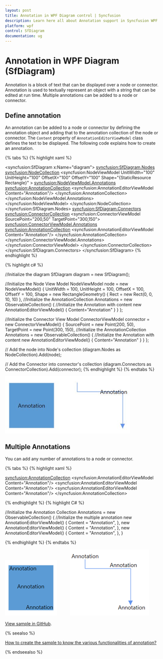 ```yaml
---
layout: post
title: Annotation in WPF Diagram control | Syncfusion
description: Learn here all about Annotation support in Syncfusion WPF Diagram (SfDiagram) control, its elements and more.
platform: wpf
control: SfDiagram
documentation: ug
---
```


# Annotation in WPF Diagram (SfDiagram)

Annotation is a block of text that can be displayed over a node or connector. Annotation is used to textually represent an object with a string that can be edited at run time. Multiple annotations can be added to a node or connector.

## Define annotation

An annotation can be added to a node or connector by defining the annotation object and adding that to the annotation collection of the node or connector. The `Content` property of `AnnotationEditorViewModel` class defines the text to be displayed. The following code explains how to create an annotation.

{% tabs %}
{% highlight xaml %}
<!--Initialize the SfDiagram-->
<syncfusion:SfDiagram x:Name="diagram">
    <!--Initialize the Node-->
    <syncfusion:SfDiagram.Nodes>
        <!--Initialize the Node Collection-->
        <syncfusion:NodeCollection>
            <!--Initialize the node view model-->
            <syncfusion:NodeViewModel UnitWidth="100" UnitHeight="100" 
                                      OffsetX="100" OffsetY="100" 
                                      Shape="{StaticResource Rectangle}" >
                <!--Initialize the annotations-->
                <syncfusion:NodeViewModel.Annotations>
                    <!--Initialize the AnnotationCollection-->
                    <syncfusion:AnnotationCollection>
                        <!--Initialize the Annotation editor view model-->
                        <syncfusion:AnnotationEditorViewModel Content="Annotation"/>
                    </syncfusion:AnnotationCollection>
                </syncfusion:NodeViewModel.Annotations>
            </syncfusion:NodeViewModel>
        </syncfusion:NodeCollection>
    </syncfusion:SfDiagram.Nodes>
    <!--Initialize the Connector-->
    <syncfusion:SfDiagram.Connectors>
        <!--Initialize the Connector Collection-->
        <syncfusion:ConnectorCollection>
            <!--Initialize the Connector view model-->
            <syncfusion:ConnectorViewModel SourcePoint="200,50" TargetPoint="300,150">
                <syncfusion:ConnectorViewModel.Annotations>
                    <!--Initialize the AnnotationCollection-->
                    <syncfusion:AnnotationCollection>
                        <!--Initialize the Annotation editor view model-->
                        <syncfusion:AnnotationEditorViewModel Content="Annotation"/>
                    </syncfusion:AnnotationCollection>
                </syncfusion:ConnectorViewModel.Annotations>
            </syncfusion:ConnectorViewModel>
        </syncfusion:ConnectorCollection>
    </syncfusion:SfDiagram.Connectors>
</syncfusion:SfDiagram>
{% endhighlight %}

{% highlight c# %}

//Initialize the diagram
SfDiagram diagram = new SfDiagram();

//Initialize the Node View Model
NodeViewModel node = new NodeViewModel()
{
    UnitWidth = 100,
    UnitHeight = 100,
    OffsetX = 100,
    OffsetY = 100,
    Shape = new RectangleGeometry() { Rect = new Rect(0, 0, 10, 10) },
    //Initialize the AnnotationCollection
    Annotations = new ObservableCollection<IAnnotation>()
    {
        //Initialize the Annotation with content
        new AnnotationEditorViewModel()
        {
            Content="Annotation"
        }
    }
};

//Initialize the Connector View Model
ConnectorViewModel connector = new ConnectorViewModel()
{
    SourcePoint = new Point(200, 50),
    TargetPoint = new Point(300, 150),
    //Initialize the AnnotationCollection
    Annotations = new ObservableCollection<IAnnotation>()
    {
        //Initialize the Annotation with content
        new AnnotationEditorViewModel()
        {
            Content="Annotation"
        }
    }
};

// Add the node into Node's collection
(diagram.Nodes as NodeCollection).Add(node);

// Add the Connector into connector's collection
(diagram.Connectors as ConnectorCollection).Add(connector);
{% endhighlight %}
{%  endtabs %}

![Create Annotation](Annotation_images/Create_Annotation.jpg)

## Multiple Annotations

You can add any number of annotations to a node or connector.

{% tabs %}
{% highlight xaml %}

<!--Initialize the Annotation Collection-->
<syncfusion:AnnotationCollection>
    <!--Initialize the multiple annotation-->
    <syncfusion:AnnotationEditorViewModel Content="Annotation"/>
    <syncfusion:AnnotationEditorViewModel Content="Annotation"/>
    <syncfusion:AnnotationEditorViewModel Content="Annotation"/>
</syncfusion:AnnotationCollection>
                                
{% endhighlight %}
{% highlight C# %}

//Initialize the Annotation Collection
Annotations = new ObservableCollection<IAnnotation>()
{
    //Initialize the multiple annotation
    new AnnotationEditorViewModel()
    {
        Content = "Annotation",
    },
    new AnnotationEditorViewModel()
    {
        Content = "Annotation",
    },
    new AnnotationEditorViewModel()
    {
        Content = "Annotation",
    },
}

{% endhighlight %}
{% endtabs %}

![Multiple Annotations](Annotation_images/annotation_img21.png) &ensp;&ensp;&ensp;&ensp;&ensp; ![Multiple Annotations](Annotation_images/MultipleAnnotationConnector.png)

[View sample in GitHub](https://github.com/SyncfusionExamples/WPF-Diagram-Examples/tree/master/Samples/Annotations/MultipleAnnotation).

{% seealso %}

[How to create the sample to know the various functionalities of annotation?](https://github.com/SyncfusionExamples/WPF-Diagram-Examples/tree/master/Samples/Annotations)

{% endseealso %}